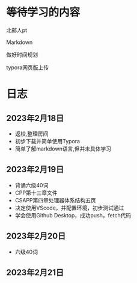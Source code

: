 # 等待学习的内容

北邮人pt

Markdown

做好时间规划

typora网页版上传

# 日志

## 2023年2月18日

- 返校,整理房间
- 初步下载并简单使用Typora
- 简单了解markdown语言,但并未具体学习

## 2023年2月19日

- 背诵六级40词
- CPP第十三章文件
- CSAPP第四章处理器体系结构五页
- 决定使用VScode，并配置环境，初步测试通过
- 学会使用Github Desktop，成功push，fetch代码

## 2023年2月20日

- 六级40词

## 2023年2月21日

